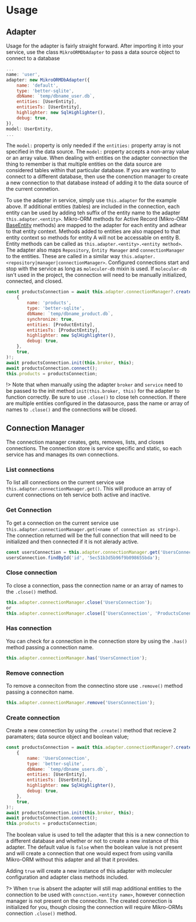 # Usage

## Adapter

Usage for the adapter is fairly straight forward. After importing it into your service, use the class `MikroORMDbAdapter` to pass a data source object to connect to a database

```js
...
name: 'user',
adapter: new MikroORMDbAdapter({
    name: 'default',
    type: 'better-sqlite',
    dbName: `temp/dbname_user.db`,
    entities: [UserEntity],
    entitiesTs: [UserEntity],
    highlighter: new SqlHighlighter(),
    debug: true,
}), 
model: UserEntity,
...
```
The `model:` property is only needed if the `entities:` property array is not specified in the data source. The `model:` property accepts a non-array value or an array value. When dealing with entities on the adapter connection the thing to remember is that multiple entities on the data source are considered tables within that particular database. If you are wanting to connect to a different database, then use the conenction manager to create a new connection to that database instead of adding it to the data source of the current connetion.

To use the adapter in service, simply use `this.adapter` for the example above. If additional entities (tables) are included in the connection, each entity can be used by adding teh suffix of the entity name to the adapter `this.adapter.<entity>`. Mikro-ORM methods for Active Record (Mikro-ORM [BaseEntity](https://github.com/typeorm/typeorm/blob/d4607a86723eef07e62e6d7321a07f3ae5ed1f90/src/repository/BaseEntity.ts) methods) are mapped to the adapter for each entity and adhear to that entity context. Methods added to entities are also mapped to that entity context so methods for entity A will not be accessable on entity B. Entity methods can be called as `this.adapter.<entity>.<entity method>`. The adapter also maps `Repository`, `Entity Manager` and `connectionManager` to the entities. These are called in a similar way `this.adapter.<repository|manager|connectionManager>`. Configured connections start and stop with the service as long as `moleculer-db` mixin is used. If `moleculer-db` isn't used in the project, the connection will need to be manually initialized, connected, and closed.

```js
const productsConnection = await this.adapter.connectionManager?.create(
    {
        name: 'products',
        type: 'better-sqlite',
        dbName: `temp/dbname_product.db`,
        synchronize: true,
        entities: [ProductEntity],
        entitiesTs: [ProductEntity],
        highlighter: new SqlHighlighter(),
        debug: true,
    },
    true,
)!;
await productsConnection.init(this.broker, this);
await productsConnection.connect();
this.products = productsConnection;
```
!> Note that when manually using the adapter `broker` and `service` need to be passed to the init method `init(this.broker, this)` for the adapter to function correctly. Be sure to use `.close()` to close teh connection. If there are multiple entities configured in the datasource, pass the name or array of names to `.close()` and the connections will be closed.

## Connection Manager
The connection manager creates, gets, removes, lists, and closes connections. The connection store is service specific and static, so each service has and manages its own connections.

### List connections
To list alll connections on the current service use `this.adapter.connectionManager.get()`. This will produce an array of current connections on teh service both active and inactive.

### Get Connection
To get a connection on the current service use `this.adapter.connectionManager.get(<name of connection as string>)`. The connection returned will be the full connection that will need to be initialized and then connected if it is not alerady active.
```js
const usersConnection = this.adapter.connectionManager.get('UsersConnection');
usersConnection.findById('id', '5ec51b3d5b96f9b098655bda');
```

### Close connection
To close a connection, pass the connection name or an array of names to the `.close()` method.
```js
this.adapter.connectionManager.close('UsersConnection');
or
this.adapter.connectionManager.close(['UsersConnection', 'ProductsConenction']); 
```

### Has connection
You can check for a connection in the connection store by using the `.has()` method passing a connection name.
```js
this.adapter.connectionManager.has('UsersConnection');
```

### Remove connection
To remove a conneciton from the connectino store use `.remove()` method passing a conneciton name.
```js
this.adapter.connectionManager.remove('UsersConnection');
```

### Create connection
Create a new connection by using the `.create()` method that recieve 2 paramaters; data source object and boolean value;
```js
const productsConnection = await this.adapter.connectionManager?.create(
    {
        name: 'UsersConnection',
        type: 'better-sqlite',
        dbName: `temp/dbname_users.db`,
        entities: [UserEntity],
        entitiesTs: [UserEntity],
        highlighter: new SqlHighlighter(),
        debug: true,
    },
    true,
)!;
await productsConnection.init(this.broker, this);
await productsConnection.connect();
this.products = productsConnection;
```
The boolean value is used to tell the adapter that this is a new connection to a different database and whether or not to create a new instance of this adapter. The default value is `false` when the boolean value is not present and will create a connection that one would expect from using vanilla Mikro-ORM without this adapter and all that it provides.

Adding `true` will create a new instance of this adapter with moleculer configuration and adapter class methods included.

?> When `true` is absent the adapter will still map additional entities to the connection to be used with `connction.<entity name>`, however connection manager is not present on the conneciton. The created connection is initialized for you, though closing the connection will require Mikro-ORMs connection `.close()` method.
